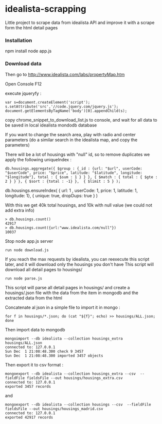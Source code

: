 idealista-scrapping
===================

Little project to scrape data from idealista API and improve it with a scrape form the html detail pages

### Installation

npm install
node app.js

### Download data

Then go to http://www.idealista.com/labs/propertyMap.htm

Open Console F12

execute jqueryfy : 
```
var s=document.createElement('script');
s.setAttribute('src','//code.jquery.com/jquery.js');
document.getElementsByTagName('body')[0].appendChild(s);
```

copy chrome_snippet_to_download_list.js to console, and wait for all data to be saved in local idealista mondodb database

If you want to change the search area, play with radio and center parameters (do a similar search in the idealista map, and copy the parameters)

There will be a lot of housings with "null" id, so to remove duplicates we apply the following uniqueIndex :
```
db.housings.aggregate({ $group : {_id : {url: "$url", userCode: "$userCode", price: "$price", latitude: "$latitude", longitude: "$longitude"}, total : { $sum : 1 } } }, { $match : { total : { $gte : 2 } } }, { $sort : {total : -1} },  { $limit : 5 } );
```

db.housings.ensureIndex( { url: 1 , userCode: 1, price: 1, latitude: 1, longitude: 1}, { unique: true, dropDups: true } )

With this we get 40k total housings, and 10k with null value (we could not add extra info)
```
> db.housings.count()
42917
> db.housings.count({url:"www.idealista.com/null"})
10037
```

Stop node app.js server
```
run node download.js
```

If you reach the max requests by idealista, you can reexecute this script later, and it will download only the housings you don't have
This script will download all detail pages to housings/<id>
```
run node parse.js
```
This script will parse all detail pages in housings/<id> and create a housings/<id>.json file with the data from the item in mongodb and the extracted data from the html

Concatenate al json in a simple file to import it in mongo : 
```
for f in housings/*.json; do (cat "${f}"; echo) >> housings/ALL.json; done
```

Then import data to mongodb
```
mongoimport --db idealista --collection housings_extra housings/ALL.json 
connected to: 127.0.0.1
Sun Dec  1 21:08:48.300 check 9 3457
Sun Dec  1 21:08:48.300 imported 3457 objects
```

Then export it to csv format : 
```
mongoexport --db idealista --collection housings_extra --csv  --fieldFile fieldsFile --out housings/housings_extra.csv 
connected to: 127.0.0.1
exported 3457 records
```
and
```
mongoexport --db idealista --collection housings --csv  --fieldFile fieldsFile --out housings/housings_madrid.csv 
connected to: 127.0.0.1
exported 42917 records
```	



